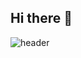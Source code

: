 ## Hi there 👋
![header](https://capsule-render.vercel.app/api?type=transparent&color=gradient&height=360&text=Eunhye%27s+Github&fontColor=ffd400&fontSize=70&fontAlign=50&fontAlignY=50&desc=Welcome+%3A%29&descSize=20&descAlign=50&descAlignY=60)
<!--
**eunhye-go/eunhye-go** is a ✨ _special_ ✨ repository because its `README.md` (this file) appears on your GitHub profile.

Here are some ideas to get you started:

- 🔭 I’m currently working on ...
- 🌱 I’m currently learning ...
- 👯 I’m looking to collaborate on ...
- 🤔 I’m looking for help with ...
- 💬 Ask me about ...
- 📫 How to reach me: ...
- 😄 Pronouns: ...
- ⚡ Fun fact: ...
-->
